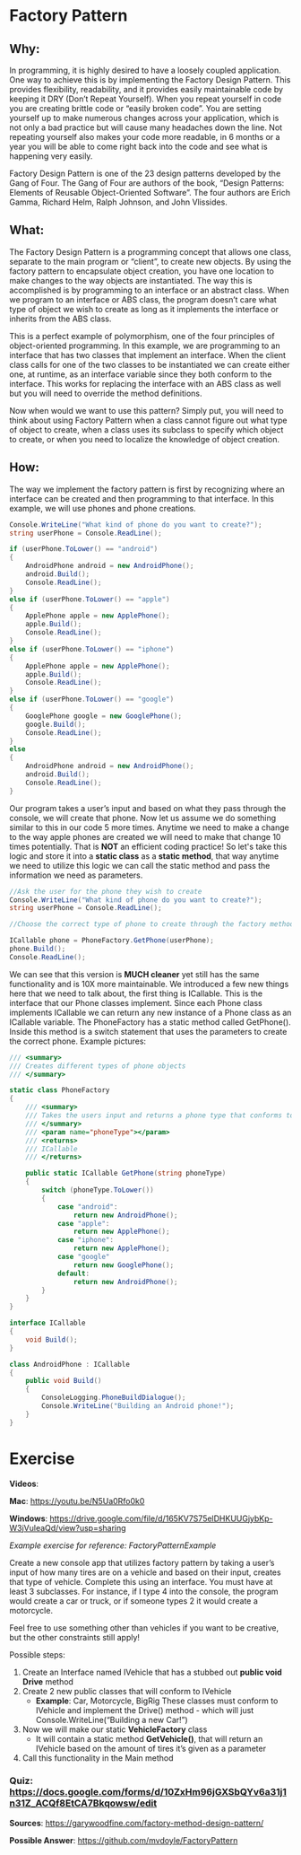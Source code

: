 # Factory Pattern

## Why:
In programming, it is highly desired to have a loosely coupled application. One way to achieve this is by implementing the Factory Design Pattern. This provides flexibility, readability, and it provides easily maintainable code by keeping it DRY (Don’t Repeat Yourself). When you repeat yourself in code you are creating brittle code or “easily broken code”. You are setting yourself up to make numerous changes across your application, which is not only a bad practice but will cause many headaches down the line. Not repeating yourself also makes your code more readable, in 6 months or a year you will be able to come right back into the code and see what is happening very easily.

Factory Design Pattern is one of the 23 design patterns developed by the Gang of Four. The Gang of Four are authors of the book, “Design Patterns: Elements of Reusable Object-Oriented Software”. The four authors are Erich Gamma, Richard Helm, Ralph Johnson, and John Vlissides.

## What:
The Factory Design Pattern is a programming concept that allows one class, separate to the main program or “client”, to create new objects. By using the factory pattern to encapsulate object creation, you have one location to make changes to the way objects are instantiated. The way this is accomplished is by programming to an interface or an abstract class. When we program to an interface or ABS class, the program doesn’t care what type of object we wish to create as long as it implements the interface or inherits from the ABS class. 

This is a perfect example of polymorphism, one of the four principles of object-oriented programming. In this example, we are programming to an interface that has two classes that implement an interface. When the client class calls for one of the two classes to be instantiated we can create either one, at runtime, as an interface variable since they both conform to the interface. This works for replacing the interface with an ABS class as well but you will need to override the method definitions.

Now when would we want to use this pattern? Simply put, you will need to think about using Factory Pattern when a class cannot figure out what type of object to create, when a class uses its subclass to specify which object to create, or when you need to localize the knowledge of object creation. 

## How:
The way we implement the factory pattern is first by recognizing where an interface can be created and then programming to that interface. In this example, we will use phones and phone creations. 

```cs
Console.WriteLine("What kind of phone do you want to create?");
string userPhone = Console.ReadLine();

if (userPhone.ToLower() == "android")
{
    AndroidPhone android = new AndroidPhone();
    android.Build();
    Console.ReadLine();
}
else if (userPhone.ToLower() == "apple")
{
    ApplePhone apple = new ApplePhone();
    apple.Build();
    Console.ReadLine();
}
else if (userPhone.ToLower() == "iphone")
{
    ApplePhone apple = new ApplePhone();
    apple.Build();
    Console.ReadLine();
}
else if (userPhone.ToLower() == "google")
{
    GooglePhone google = new GooglePhone();
    google.Build();
    Console.ReadLine();
}
else
{
    AndroidPhone android = new AndroidPhone();
    android.Build();
    Console.ReadLine();
}
```

Our program takes a user’s input and based on what they pass through the console, we will create that phone. Now let us assume we do something similar to this in our code 5 more times. Anytime we need to make a change to the way apple phones are created we will need to make that change 10 times potentially. That is **NOT** an efficient coding practice! 
So let's take this logic and store it into a **static class** as a **static method**, that way anytime we need to utilize this logic we can call the static method and pass the information we need as parameters.

```cs
//Ask the user for the phone they wish to create
Console.WriteLine("What kind of phone do you want to create?");
string userPhone = Console.ReadLine();

//Choose the correct type of phone to create through the factory method that implements the ICallable interface

ICallable phone = PhoneFactory.GetPhone(userPhone);
phone.Build();
Console.ReadLine();
```

We can see that this version is **MUCH cleaner** yet still has the same functionality and is 10X more maintainable. We introduced a few new things here that we need to talk about, the first thing is ICallable. This is the interface that our Phone classes implement. Since each Phone class implements ICallable we can return any new instance of a Phone class as an ICallable variable. The PhoneFactory has a static method called GetPhone(). Inside this method is a switch statement that uses the parameters to create the correct phone. Example pictures:

```cs
/// <summary>
/// Creates different types of phone objects
/// </summary>

static class PhoneFactory
{
    /// <summary>
    /// Takes the users input and returns a phone type that conforms to the ICallable interface
    /// </summary>
    /// <param name="phoneType"></param>
    /// <returns>
    /// ICallable
    /// </returns>

    public static ICallable GetPhone(string phoneType)
    {
        switch (phoneType.ToLower())
        {
            case "android":
                return new AndroidPhone();
            case "apple":
                return new ApplePhone();
            case "iphone":
                return new ApplePhone();
            case "google"
                return new GooglePhone();
            default:
                return new AndroidPhone();
        }
    }
}
```

```cs
interface ICallable
{
    void Build();
}
```

```cs
class AndroidPhone : ICallable
{
    public void Build()
    {
        ConsoleLogging.PhoneBuildDialogue();
        Console.WriteLine("Building an Android phone!");
    }
}
```

# Exercise
**Videos**:

**Mac**: https://youtu.be/N5Ua0Rfo0k0

**Windows**: https://drive.google.com/file/d/165KV7S75elDHKUUGjybKp-W3jVuleaQd/view?usp=sharing

*Example exercise for reference: FactoryPatternExample*

Create a new console app that utilizes factory pattern by taking a user’s input of how many tires are on a vehicle and based on their input, creates that type of vehicle. Complete this using an interface. You must have at least 3 subclasses. For instance, if I type 4 into the console, the program would create a car or truck, or if someone types 2 it would create a motorcycle. 

Feel free to use something other than vehicles if you want to be creative, but the other constraints still apply!

Possible steps:
1. Create an Interface named IVehicle that has a stubbed out **public void Drive** method
2. Create 2 new public classes that will conform to IVehicle
    - **Example**: Car, Motorcycle,  BigRig
These classes must conform to IVehicle and implement the Drive() method - which will just Console.WriteLine(“Building a new Car!”)
3. Now we will make our static **VehicleFactory** class
    - It will contain a static method **GetVehicle()**, that will return an IVehicle based on the amount of tires it’s given as a parameter
4. Call this functionality in the Main method


### **Quiz**: https://docs.google.com/forms/d/10ZxHm96jGXSbQYv6a31j1n31Z_ACQf8EtCA7Bkqowsw/edit

**Sources**:
https://garywoodfine.com/factory-method-design-pattern/

**Possible Answer**:
https://github.com/mvdoyle/FactoryPattern